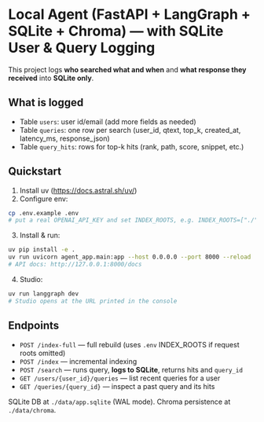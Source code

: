# Local Agent (FastAPI + LangGraph + SQLite + Chroma) — with SQLite User & Query Logging

This project logs **who searched what and when** and **what response they received** into **SQLite only**.

## What is logged
- Table `users`: user id/email (add more fields as needed)
- Table `queries`: one row per search (user_id, qtext, top_k, created_at, latency_ms, response_json)
- Table `query_hits`: rows for top-k hits (rank, path, score, snippet, etc.)

## Quickstart
1. Install uv (https://docs.astral.sh/uv/)
2. Configure env:
```bash
cp .env.example .env
# put a real OPENAI_API_KEY and set INDEX_ROOTS, e.g. INDEX_ROOTS=["./"]
```
3. Install & run:
```bash
uv pip install -e .
uv run uvicorn agent_app.main:app --host 0.0.0.0 --port 8000 --reload
# API docs: http://127.0.0.1:8000/docs
```
4. Studio:
```bash
uv run langgraph dev
# Studio opens at the URL printed in the console
```

## Endpoints
- `POST /index-full` — full rebuild (uses `.env` INDEX_ROOTS if request roots omitted)
- `POST /index` — incremental indexing
- `POST /search` — runs query, **logs to SQLite**, returns hits and `query_id`
- `GET /users/{user_id}/queries` — list recent queries for a user
- `GET /queries/{query_id}` — inspect a past query and its hits

SQLite DB at `./data/app.sqlite` (WAL mode). Chroma persistence at `./data/chroma`.
